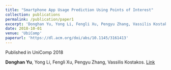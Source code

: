 ```yaml
---
title: "Smartphone App Usage Prediction Using Points of Interest"
collection: publications
permalink: /publication/paper1
excerpt: 'Donghan Yu, Yong Li, Fengli Xu, Pengyu Zhang, Vassilis Kostakos'
date: 2018-10-01
venue: 'UbiComp'
paperurl: 'https://dl.acm.org/doi/abs/10.1145/3161413'
---
```

Published in UniComp 2018

**Donghan Yu**, Yong Li, Fengli Xu, Pengyu Zhang, Vassilis Kostakos. [Link](https://dl.acm.org/doi/abs/10.1145/3161413)
